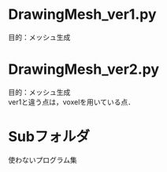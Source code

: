 # DrawingMesh_ver1.py
目的：メッシュ生成  

# DrawingMesh_ver2.py
目的：メッシュ生成  
ver1と違う点は，voxelを用いている点．

# Subフォルダ
使わないプログラム集


